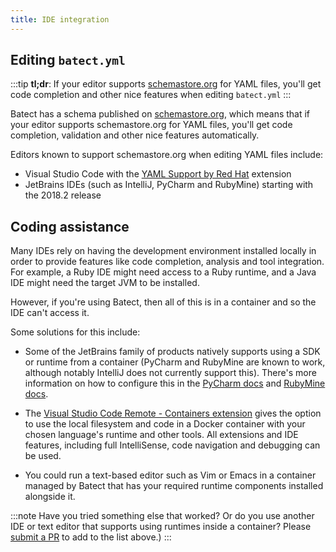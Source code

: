 ```yaml
---
title: IDE integration
---
```


## Editing `batect.yml`

:::tip
**tl;dr**: If your editor supports [schemastore.org](http://schemastore.org/json/) for YAML files, you'll get code completion
and other nice features when editing `batect.yml`
:::

Batect has a schema published on [schemastore.org](http://schemastore.org/json/), which means that if your editor supports
schemastore.org for YAML files, you'll get code completion, validation and other nice features automatically.

Editors known to support schemastore.org when editing YAML files include:

- Visual Studio Code with the [YAML Support by Red Hat](https://marketplace.visualstudio.com/items?itemName=redhat.vscode-yaml) extension
- JetBrains IDEs (such as IntelliJ, PyCharm and RubyMine) starting with the 2018.2 release

## Coding assistance

Many IDEs rely on having the development environment installed locally in order to provide features like code completion,
analysis and tool integration. For example, a Ruby IDE might need access to a Ruby runtime, and a Java IDE might need
the target JVM to be installed.

However, if you're using Batect, then all of this is in a container and so the IDE can't access it.

Some solutions for this include:

- Some of the JetBrains family of products natively supports using a SDK or runtime from a container (PyCharm and RubyMine
  are known to work, although notably IntelliJ does not currently support this). There's more information on how to configure
  this in the [PyCharm docs](https://www.jetbrains.com/help/pycharm/configuring-remote-interpreters-via-docker.html) and
  [RubyMine docs](https://www.jetbrains.com/help/ruby/configuring-remote-interpreters-via-docker.html).

- The [Visual Studio Code Remote - Containers extension](https://code.visualstudio.com/docs/remote/containers) gives the option to
  use the local filesystem and code in a Docker container with your chosen language's runtime and other tools. All extensions
  and IDE features, including full IntelliSense, code navigation and debugging can be used.

- You could run a text-based editor such as Vim or Emacs in a container managed by Batect that has your
  required runtime components installed alongside it.

:::note
Have you tried something else that worked? Or do you use another IDE or text editor that supports using runtimes inside a
container? Please [submit a PR](https://github.com/batect/batect/pulls) to add to the list above.)
:::
